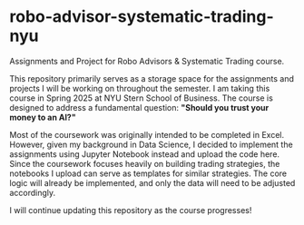 # robo-advisor-systematic-trading-nyu
Assignments and Project for Robo Advisors &amp; Systematic Trading course.

This repository primarily serves as a storage space for the assignments and projects I will be working on throughout the semester. I am taking this course in Spring 2025 at NYU Stern School of Business. The course is designed to address a fundamental question: **"Should you trust your money to an AI?"**  

Most of the coursework was originally intended to be completed in Excel. However, given my background in Data Science, I decided to implement the assignments using Jupyter Notebook instead and upload the code here. Since the coursework focuses heavily on building trading strategies, the notebooks I upload can serve as templates for similar strategies. The core logic will already be implemented, and only the data will need to be adjusted accordingly.  

I will continue updating this repository as the course progresses!
